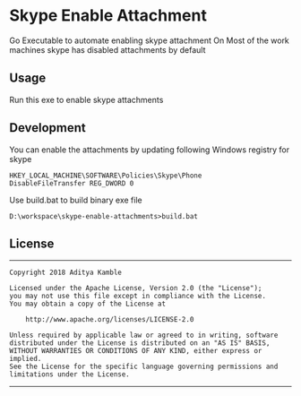 # Skype Enable Attachment

Go Executable to automate enabling skype attachment
On Most of the work machines skype has disabled attachments by default

## Usage

Run this exe to enable skype attachments

## Development

You can enable the attachments by updating following Windows registry for skype

```
HKEY_LOCAL_MACHINE\SOFTWARE\Policies\Skype\Phone
DisableFileTransfer REG_DWORD 0
```

Use build.bat to build binary exe file

```
D:\workspace\skype-enable-attachments>build.bat
```

## License
-------
    Copyright 2018 Aditya Kamble

    Licensed under the Apache License, Version 2.0 (the "License");
    you may not use this file except in compliance with the License.
    You may obtain a copy of the License at

        http://www.apache.org/licenses/LICENSE-2.0

    Unless required by applicable law or agreed to in writing, software
    distributed under the License is distributed on an "AS IS" BASIS,
    WITHOUT WARRANTIES OR CONDITIONS OF ANY KIND, either express or implied.
    See the License for the specific language governing permissions and
    limitations under the License.
---

